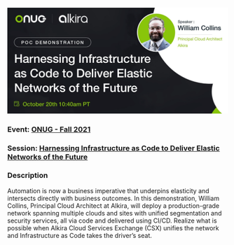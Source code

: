 ![ONUG - Fall 2021](./images/intro.png)

### Event: [ONUG - Fall 2021](https://onug.net/fall-2021/)

### Session: [Harnessing Infrastructure as Code to Deliver Elastic Networks of the Future](https://onug.net/events/alkira-proof-of-concept-harnessing-infrastructure-as-code-to-deliver-elastic-networks-of-the-future/)

### Description
Automation is now a business imperative that underpins elasticity and intersects directly with business outcomes. In this demonstration, William Collins, Principal Cloud Architect at Alkira, will deploy a production-grade network spanning multiple clouds and sites with unified segmentation and security services, all via code and delivered using CI/CD. Realize what is possible when Alkira Cloud Services Exchange (CSX) unifies the network and Infrastructure as Code takes the driver’s seat.